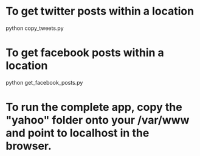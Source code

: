 # To get twitter posts within a location
python copy_tweets.py <latitude> <longitude>

# To get facebook posts within a location
python get_facebook_posts.py <latitude> <longitude>

# To run the complete app, copy the "yahoo" folder onto your /var/www and point to localhost in the browser.
